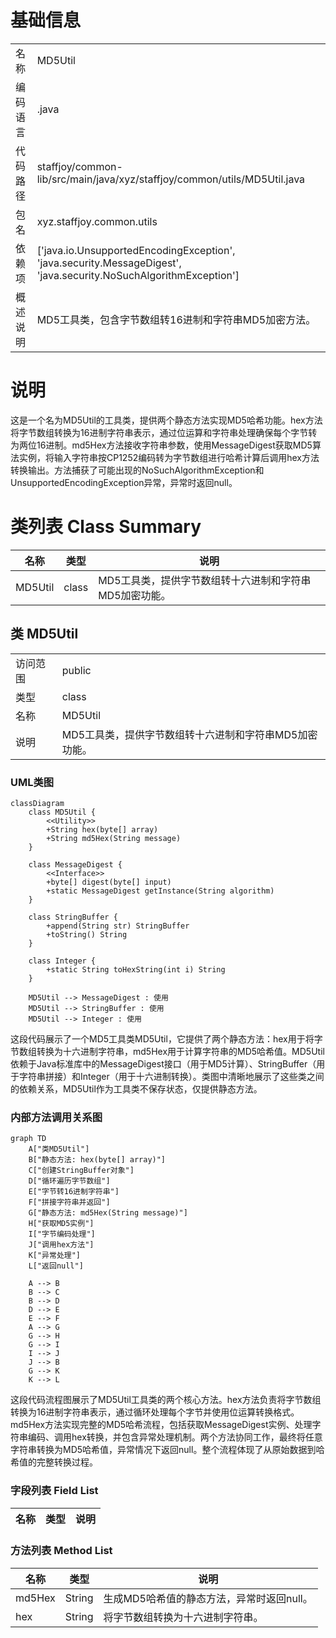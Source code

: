 # 基础信息

|      |      |
|------|------|
| 名称 | MD5Util |
| 编码语言 | .java |
| 代码路径 | staffjoy/common-lib/src/main/java/xyz/staffjoy/common/utils/MD5Util.java |
| 包名 | xyz.staffjoy.common.utils |
| 依赖项 | ['java.io.UnsupportedEncodingException', 'java.security.MessageDigest', 'java.security.NoSuchAlgorithmException'] |
| 概述说明 | MD5工具类，包含字节数组转16进制和字符串MD5加密方法。 |

# 说明

这是一个名为MD5Util的工具类，提供两个静态方法实现MD5哈希功能。hex方法将字节数组转换为16进制字符串表示，通过位运算和字符串处理确保每个字节转为两位16进制。md5Hex方法接收字符串参数，使用MessageDigest获取MD5算法实例，将输入字符串按CP1252编码转为字节数组进行哈希计算后调用hex方法转换输出。方法捕获了可能出现的NoSuchAlgorithmException和UnsupportedEncodingException异常，异常时返回null。

# 类列表 Class Summary

| 名称   | 类型  | 说明 |
|-------|------|-------------|
| MD5Util | class | MD5工具类，提供字节数组转十六进制和字符串MD5加密功能。 |



## 类 MD5Util

|      |      |
|------|------|
| 访问范围 | public |
| 类型 | class |
| 名称 | MD5Util |
| 说明 | MD5工具类，提供字节数组转十六进制和字符串MD5加密功能。 |


### UML类图

```mermaid
classDiagram
    class MD5Util {
        <<Utility>>
        +String hex(byte[] array)
        +String md5Hex(String message)
    }

    class MessageDigest {
        <<Interface>>
        +byte[] digest(byte[] input)
        +static MessageDigest getInstance(String algorithm)
    }

    class StringBuffer {
        +append(String str) StringBuffer
        +toString() String
    }

    class Integer {
        +static String toHexString(int i) String
    }

    MD5Util --> MessageDigest : 使用
    MD5Util --> StringBuffer : 使用
    MD5Util --> Integer : 使用
```

这段代码展示了一个MD5工具类MD5Util，它提供了两个静态方法：hex用于将字节数组转换为十六进制字符串，md5Hex用于计算字符串的MD5哈希值。MD5Util依赖于Java标准库中的MessageDigest接口（用于MD5计算）、StringBuffer（用于字符串拼接）和Integer（用于十六进制转换）。类图中清晰地展示了这些类之间的依赖关系，MD5Util作为工具类不保存状态，仅提供静态方法。


### 内部方法调用关系图

```mermaid
graph TD
    A["类MD5Util"]
    B["静态方法: hex(byte[] array)"]
    C["创建StringBuffer对象"]
    D["循环遍历字节数组"]
    E["字节转16进制字符串"]
    F["拼接字符串并返回"]
    G["静态方法: md5Hex(String message)"]
    H["获取MD5实例"]
    I["字节编码处理"]
    J["调用hex方法"]
    K["异常处理"]
    L["返回null"]

    A --> B
    B --> C
    B --> D
    D --> E
    E --> F
    A --> G
    G --> H
    G --> I
    I --> J
    J --> B
    G --> K
    K --> L
```

这段代码流程图展示了MD5Util工具类的两个核心方法。hex方法负责将字节数组转换为16进制字符串表示，通过循环处理每个字节并使用位运算转换格式。md5Hex方法实现完整的MD5哈希流程，包括获取MessageDigest实例、处理字符串编码、调用hex转换，并包含异常处理机制。两个方法协同工作，最终将任意字符串转换为MD5哈希值，异常情况下返回null。整个流程体现了从原始数据到哈希值的完整转换过程。

### 字段列表 Field List

| 名称  | 类型  | 说明 |
|-------|-------|------|

### 方法列表 Method List

| 名称  | 类型  | 说明 |
|-------|-------|------|
| md5Hex | String | 生成MD5哈希值的静态方法，异常时返回null。 |
| hex | String | 将字节数组转换为十六进制字符串。 |




